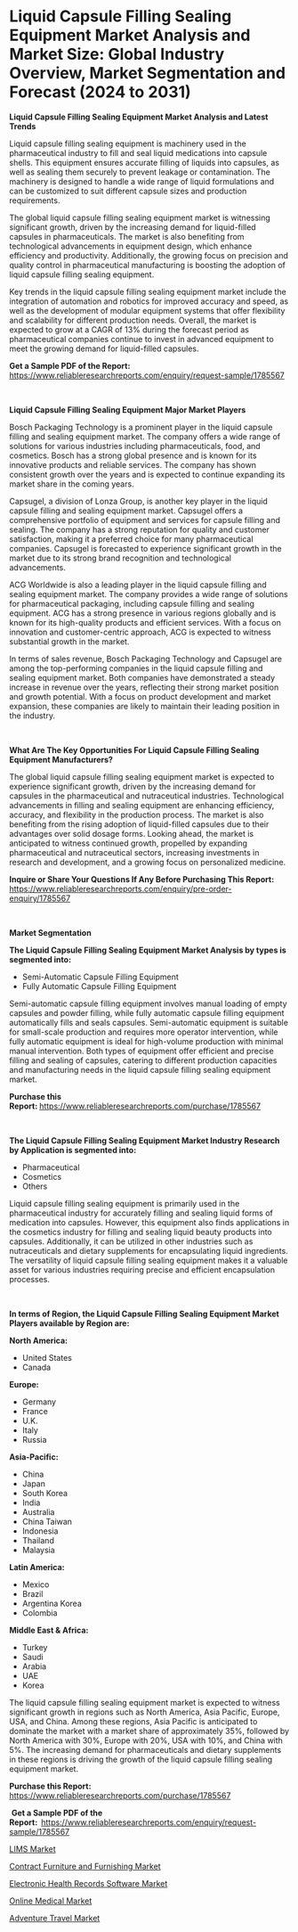 <p><h1>Liquid Capsule Filling Sealing Equipment Market Analysis and Market Size: Global Industry Overview, Market Segmentation and Forecast (2024 to 2031)</h1></p><p><strong>Liquid Capsule Filling Sealing Equipment Market Analysis and Latest Trends</strong></p>
<p><p>Liquid capsule filling sealing equipment is machinery used in the pharmaceutical industry to fill and seal liquid medications into capsule shells. This equipment ensures accurate filling of liquids into capsules, as well as sealing them securely to prevent leakage or contamination. The machinery is designed to handle a wide range of liquid formulations and can be customized to suit different capsule sizes and production requirements.</p><p>The global liquid capsule filling sealing equipment market is witnessing significant growth, driven by the increasing demand for liquid-filled capsules in pharmaceuticals. The market is also benefiting from technological advancements in equipment design, which enhance efficiency and productivity. Additionally, the growing focus on precision and quality control in pharmaceutical manufacturing is boosting the adoption of liquid capsule filling sealing equipment.</p><p>Key trends in the liquid capsule filling sealing equipment market include the integration of automation and robotics for improved accuracy and speed, as well as the development of modular equipment systems that offer flexibility and scalability for different production needs. Overall, the market is expected to grow at a CAGR of 13% during the forecast period as pharmaceutical companies continue to invest in advanced equipment to meet the growing demand for liquid-filled capsules.</p></p>
<p><strong>Get a Sample PDF of the Report:&nbsp;</strong> <a href="https://www.reliableresearchreports.com/enquiry/request-sample/1785567">https://www.reliableresearchreports.com/enquiry/request-sample/1785567</a></p>
<p>&nbsp;</p>
<p><strong>Liquid Capsule Filling Sealing Equipment Major Market Players</strong></p>
<p><p>Bosch Packaging Technology is a prominent player in the liquid capsule filling and sealing equipment market. The company offers a wide range of solutions for various industries including pharmaceuticals, food, and cosmetics. Bosch has a strong global presence and is known for its innovative products and reliable services. The company has shown consistent growth over the years and is expected to continue expanding its market share in the coming years.</p><p>Capsugel, a division of Lonza Group, is another key player in the liquid capsule filling and sealing equipment market. Capsugel offers a comprehensive portfolio of equipment and services for capsule filling and sealing. The company has a strong reputation for quality and customer satisfaction, making it a preferred choice for many pharmaceutical companies. Capsugel is forecasted to experience significant growth in the market due to its strong brand recognition and technological advancements.</p><p>ACG Worldwide is also a leading player in the liquid capsule filling and sealing equipment market. The company provides a wide range of solutions for pharmaceutical packaging, including capsule filling and sealing equipment. ACG has a strong presence in various regions globally and is known for its high-quality products and efficient services. With a focus on innovation and customer-centric approach, ACG is expected to witness substantial growth in the market.</p><p>In terms of sales revenue, Bosch Packaging Technology and Capsugel are among the top-performing companies in the liquid capsule filling and sealing equipment market. Both companies have demonstrated a steady increase in revenue over the years, reflecting their strong market position and growth potential. With a focus on product development and market expansion, these companies are likely to maintain their leading position in the industry.</p></p>
<p>&nbsp;</p>
<p><strong>What Are The Key Opportunities For Liquid Capsule Filling Sealing Equipment Manufacturers?</strong></p>
<p><p>The global liquid capsule filling sealing equipment market is expected to experience significant growth, driven by the increasing demand for capsules in the pharmaceutical and nutraceutical industries. Technological advancements in filling and sealing equipment are enhancing efficiency, accuracy, and flexibility in the production process. The market is also benefiting from the rising adoption of liquid-filled capsules due to their advantages over solid dosage forms. Looking ahead, the market is anticipated to witness continued growth, propelled by expanding pharmaceutical and nutraceutical sectors, increasing investments in research and development, and a growing focus on personalized medicine.</p></p>
<p><strong>Inquire or Share Your Questions If Any Before Purchasing This Report:</strong> <a href="https://www.reliableresearchreports.com/enquiry/pre-order-enquiry/1785567">https://www.reliableresearchreports.com/enquiry/pre-order-enquiry/1785567</a></p>
<p>&nbsp;</p>
<p><strong>Market Segmentation</strong></p>
<p><strong>The Liquid Capsule Filling Sealing Equipment Market Analysis by types is segmented into:</strong></p>
<p><ul><li>Semi-Automatic Capsule Filling Equipment</li><li>Fully Automatic Capsule Filling Equipment</li></ul></p>
<p><p>Semi-automatic capsule filling equipment involves manual loading of empty capsules and powder filling, while fully automatic capsule filling equipment automatically fills and seals capsules. Semi-automatic equipment is suitable for small-scale production and requires more operator intervention, while fully automatic equipment is ideal for high-volume production with minimal manual intervention. Both types of equipment offer efficient and precise filling and sealing of capsules, catering to different production capacities and manufacturing needs in the liquid capsule filling sealing equipment market.</p></p>
<p><strong>Purchase this Report:&nbsp;</strong><a href="https://www.reliableresearchreports.com/purchase/1785567">https://www.reliableresearchreports.com/purchase/1785567</a></p>
<p>&nbsp;</p>
<p><strong>The Liquid Capsule Filling Sealing Equipment Market Industry Research by Application is segmented into:</strong></p>
<p><ul><li>Pharmaceutical</li><li>Cosmetics</li><li>Others</li></ul></p>
<p><p>Liquid capsule filling sealing equipment is primarily used in the pharmaceutical industry for accurately filling and sealing liquid forms of medication into capsules. However, this equipment also finds applications in the cosmetics industry for filling and sealing liquid beauty products into capsules. Additionally, it can be utilized in other industries such as nutraceuticals and dietary supplements for encapsulating liquid ingredients. The versatility of liquid capsule filling sealing equipment makes it a valuable asset for various industries requiring precise and efficient encapsulation processes.</p></p>
<p>&nbsp;</p>
<p><strong>In terms of Region, the Liquid Capsule Filling Sealing Equipment Market Players available by Region are:</strong></p>
<p>
    <p> <strong> North America: </strong>
        <ul>
            <li>United States</li>
            <li>Canada</li>
        </ul>
        </p> 
    <p> <strong> Europe: </strong>
        <ul>
            <li>Germany</li>
            <li>France</li>
            <li>U.K.</li>
            <li>Italy</li>
            <li>Russia</li>
        </ul>
        </p> 
    <p> <strong> Asia-Pacific: </strong>
        <ul>
            <li>China</li>
            <li>Japan</li>
            <li>South Korea</li>
            <li>India</li>
            <li>Australia</li>
            <li>China Taiwan</li>
            <li>Indonesia</li>
            <li>Thailand</li>
            <li>Malaysia</li>
        </ul>
        </p> 
    <p> <strong> Latin America: </strong>
        <ul>
            <li>Mexico</li>
            <li>Brazil</li>
            <li>Argentina Korea</li>
            <li>Colombia</li>
        </ul>
        </p> 
    <p> <strong> Middle East & Africa: </strong>
        <ul>
            <li>Turkey</li>
            <li>Saudi</li>
            <li>Arabia</li>
            <li>UAE</li>
            <li>Korea</li>
        </ul>
    </p>
    </p>
<p><p>The liquid capsule filling sealing equipment market is expected to witness significant growth in regions such as North America, Asia Pacific, Europe, USA, and China. Among these regions, Asia Pacific is anticipated to dominate the market with a market share of approximately 35%, followed by North America with 30%, Europe with 20%, USA with 10%, and China with 5%. The increasing demand for pharmaceuticals and dietary supplements in these regions is driving the growth of the liquid capsule filling sealing equipment market.</p></p>
<p><strong>Purchase this Report: </strong><a href="https://www.reliableresearchreports.com/purchase/1785567">https://www.reliableresearchreports.com/purchase/1785567</a></p>
<p>&nbsp;<strong>Get a Sample PDF of the Report:&nbsp;&nbsp;</strong><a href="https://www.reliableresearchreports.com/enquiry/request-sample/1785567">https://www.reliableresearchreports.com/enquiry/request-sample/1785567</a></p>
<p><strong></strong></p>
<p><p><a href="https://medium.com/@amypatel1993/lims-market-size-market-outlook-and-market-forecast-2024-to-2031-f788031ab234">LIMS Market</a></p><p><a href="https://medium.com/@gracemoreno2019/contract-furniture-and-furnishing-market-size-market-outlook-and-market-forecast-2024-to-2031-0f6e4b0cb070">Contract Furniture and Furnishing Market</a></p><p><a href="https://medium.com/@judithhoffman05/electronic-health-records-software-market-insight-market-trends-growth-forecasted-from-2024-to-f99b176f1194">Electronic Health Records Software Market</a></p><p><a href="https://medium.com/@judithhoffman05/online-medical-market-comprehensive-assessment-by-type-application-and-geography-717265554368">Online Medical Market</a></p><p><a href="https://medium.com/@judithhoffman05/adventure-travel-market-size-reveals-the-best-marketing-channels-in-global-industry-0cb9b6f03214">Adventure Travel Market</a></p></p>